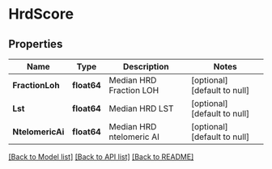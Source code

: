 # HrdScore

## Properties
Name | Type | Description | Notes
------------ | ------------- | ------------- | -------------
**FractionLoh** | **float64** | Median HRD Fraction LOH | [optional] [default to null]
**Lst** | **float64** | Median HRD LST | [optional] [default to null]
**NtelomericAi** | **float64** | Median HRD ntelomeric AI | [optional] [default to null]

[[Back to Model list]](../README.md#documentation-for-models) [[Back to API list]](../README.md#documentation-for-api-endpoints) [[Back to README]](../README.md)


